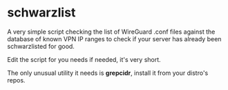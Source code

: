 # schwarzlist

A very simple script checking the list of WireGuard .conf files against the database of known VPN IP ranges to check if your server has already been schwarzlisted for good.

Edit the script for you needs if needed, it's very short.

The only unusual utility it needs is **grepcidr**, install it from your distro's repos.